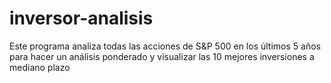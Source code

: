 # inversor-analisis
Este programa analiza todas las acciones de S&amp;P 500 en los últimos 5 años para hacer un análisis ponderado y visualizar las 10 mejores inversiones a mediano plazo
